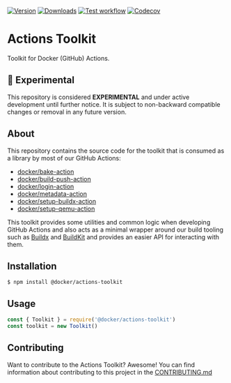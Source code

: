 [![Version](https://img.shields.io/npm/v/@docker/actions-toolkit?label=version&logo=npm&style=flat-square)](https://www.npmjs.com/package/@docker/actions-toolkit)
[![Downloads](https://img.shields.io/npm/dw/@docker/actions-toolkit?logo=npm&style=flat-square)](https://www.npmjs.com/package/@docker/actions-toolkit)
[![Test workflow](https://img.shields.io/github/actions/workflow/status/docker/actions-toolkit/test.yml?label=test&logo=github&style=flat-square)](https://github.com/docker/actions-toolkit/actions?workflow=test)
[![Codecov](https://img.shields.io/codecov/c/github/docker/actions-toolkit?logo=codecov&style=flat-square)](https://codecov.io/gh/docker/actions-toolkit)

# Actions Toolkit

Toolkit for Docker (GitHub) Actions.

## :test_tube: Experimental

This repository is considered **EXPERIMENTAL** and under active development
until further notice. It is subject to non-backward compatible changes or
removal in any future version.

## About

This repository contains the source code for the toolkit that is consumed as
a library by most of our GitHub Actions:

* [docker/bake-action](https://github.com/docker/bake-action)
* [docker/build-push-action](https://github.com/docker/build-push-action)
* [docker/login-action](https://github.com/docker/login-action)
* [docker/metadata-action](https://github.com/docker/metadata-action)
* [docker/setup-buildx-action](https://github.com/docker/setup-buildx-action)
* [docker/setup-qemu-action](https://github.com/docker/setup-qemu-action)

This toolkit provides some utilities and common logic when developing GitHub
Actions and also acts as a minimal wrapper around our build tooling such as
[Buildx](https://github.com/docker/buildx) and [BuildKit](https://github.com/moby/buildkit)
and provides an easier API for interacting with them.

## Installation

```console
$ npm install @docker/actions-toolkit
```

## Usage

```js
const { Toolkit } = require('@docker/actions-toolkit')
const toolkit = new Toolkit()
```

## Contributing

Want to contribute to the Actions Toolkit? Awesome! You can find information
about contributing to this project in the [CONTRIBUTING.md](/.github/CONTRIBUTING.md)
